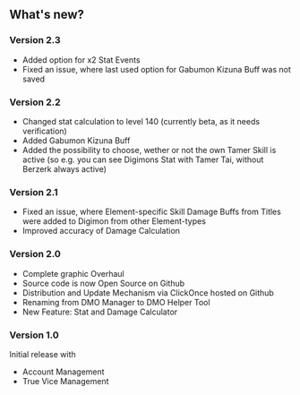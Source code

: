 ## What's new?

### Version 2.3
- Added option for x2 Stat Events
- Fixed an issue, where last used option for Gabumon Kizuna Buff was not saved

### Version 2.2
- Changed stat calculation to level 140 (currently beta, as it needs verification)
- Added Gabumon Kizuna Buff
- Added the possibility to choose, wether or not the own Tamer Skill is active (so e.g. you can see Digimons Stat with Tamer Tai, without Berzerk always active)

### Version 2.1
- Fixed an issue, where Element-specific Skill Damage Buffs from Titles were added to Digimon from other Element-types
- Improved accuracy of Damage Calculation

### Version 2.0
- Complete graphic Overhaul
- Source code is now Open Source on Github
- Distribution and Update Mechanism via ClickOnce hosted on Github
- Renaming from DMO Manager to DMO Helper Tool
- New Feature: Stat and Damage Calculator

### Version 1.0
Initial release with
- Account Management
- True Vice Management
